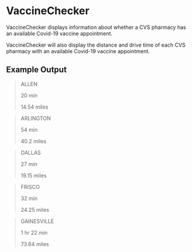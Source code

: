 # VaccineChecker

VaccineChecker displays information about whether a CVS pharmacy has an available Covid-19 vaccine appointment.  

VaccineChecker will also display the distance and drive time of each CVS pharmacy with an available Covid-19 vaccine appointment.  

## Example Output

> ALLEN  
>
> 20 min
>
> 14.54 miles  

> ARLINGTON
>
> 54 min
>
> 40.2 miles

> DALLAS
>
> 27 min
>
> 19.15 miles

> FRISCO
>
> 32 min
>
> 24.25 miles

> GAINESVILLE
>
> 1 hr 22 min
>
> 73.64 miles
